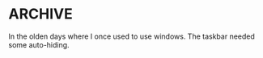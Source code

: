 # ARCHIVE

In the olden days where I once used to use windows. The taskbar needed some auto-hiding.
